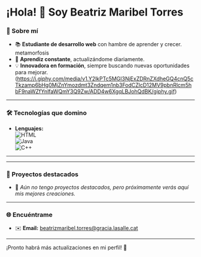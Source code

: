 # ¡Hola! 👋 Soy Beatriz Maribel Torres

### 📖 Sobre mí
- 📚 **Estudiante de desarrollo web** con hambre de aprender y crecer. metamorfosis 
- 🌱 **Aprendiz constante**, actualizándome diariamente.  
- 💡 **Innovadora en formación**, siempre buscando nuevas oportunidades para mejorar.  
(https://i.giphy.com/media/v1.Y2lkPTc5MGI3NjExZDRnZXdheGQ4cnQ5cTkzamp6bHg0MjZnYmozdmt3Zndqem1nb3FodCZlcD12MV9pbnRlcm5hbF9naWZfYnlfaWQmY3Q9Zw/ADD4w6XgqLBJohQdBK/giphy.gif)
---

### 🛠️ Tecnologías que domino
- **Lenguajes:**  
![HTML](https://img.shields.io/badge/HTML-E34F26?style=for-the-badge&logo=html5&logoColor=white)  
![Java](https://img.shields.io/badge/Java-007396?style=for-the-badge&logo=java&logoColor=white)  
![C++](https://img.shields.io/badge/C++-00599C?style=for-the-badge&logo=cplusplus&logoColor=white)  

---
---

### 🌟 Proyectos destacados
- 🚧 *Aún no tengo proyectos destacados, pero próximamente verás aquí mis mejores creaciones.*  

---

### 🌐 Encuéntrame
- ✉️ **Email:** [beatrizmaribel.torres@gracia.lasalle.cat](mailto:beatrizmaribel.torres@gracia.lasalle.cat)  

---

¡Pronto habrá más actualizaciones en mi perfil! 🚀
